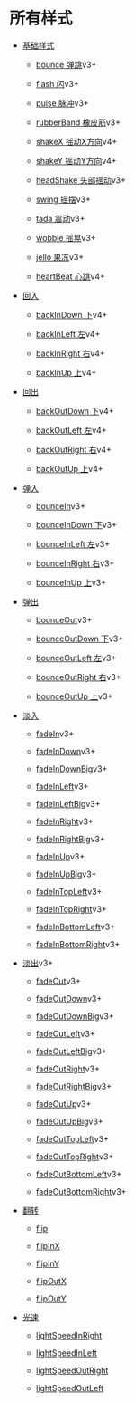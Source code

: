 # 所有样式

* [基础样式](style/basic.md)

  * [bounce 弹跳](style/basic.md/#bounce)<span class="tip">v3+</span>
  
  * [flash 闪](style/basic.md/#flash)<span class="tip">v3+</span>
  
  * [pulse 脉冲](style/basic.md/#pulse)<span class="tip">v3+</span>
  
  * [rubberBand 橡皮筋](style/basic.md/#rubberband)<span class="tip">v3+</span>
  
  * [shakeX 摇动X方向](style/basic.md/#shakex)<span class="tip">v4+</span>
  
  * [shakeY 摇动Y方向](style/basic.md/#shakey)<span class="tip">v4+</span>

  * [headShake 头部摇动](style/basic.md/#headshake)<span class="tip">v3+</span>

  * [swing 摇摆](style/basic.md/#swing)<span class="tip">v3+</span>

  * [tada 震动](style/basic.md/#tada)<span class="tip">v3+</span>

  * [wobble 摇晃](style/basic.md/#wobble)<span class="tip">v3+</span>

  * [jello 果冻](style/basic.md/#jello)<span class="tip">v3+</span>

  * [heartBeat 心跳](style/basic.md/#heartbeat)<span class="tip">v4+</span>

* [回入](style/backin.md)

  * [backInDown 下](style/backin.md#backindown)<span class="tip">v4+</span>

  * [backInLeft 左](style/backin.md#backinleft)<span class="tip">v4+</span>

  * [backInRight 右](style/backin.md#backinright)<span class="tip">v4+</span>
  
  * [backInUp 上](style/backin.md#backinup)<span class="tip">v4+</span>

* [回出](style/backout.md)

  * [backOutDown 下](style/backout.md#backoutdown)<span class="tip">v4+</span>

  * [backOutLeft 左](style/backout.md#backoutleft)<span class="tip">v4+</span>

  * [backOutRight 右](style/backout.md#backoutright)<span class="tip">v4+</span>
  
  * [backOutUp 上](style/backout.md#backoutup)<span class="tip">v4+</span>

* [弹入](style/bouncein.md)

  * [bounceIn](style/bouncein.md#bouncein)<span class="tip">v3+</span>

  * [bounceInDown 下](style/bouncein.md#bounceindown)<span class="tip">v3+</span>

  * [bounceInLeft 左](style/bouncein.md#bounceinleft)<span class="tip">v3+</span>

  * [bounceInRight 右](style/bouncein.md#bounceinright)<span class="tip">v3+</span>
  
  * [bounceInUp 上](style/bouncein.md#bounceinup)<span class="tip">v3+</span>

* [弹出](style/bounceout.md)

  * [bounceOut](style/bounceout.md#bounceout)<span class="tip">v3+</span>

  * [bounceOutDown 下](style/bounceout.md#bounceoutdown)<span class="tip">v3+</span>

  * [bounceOutLeft 左](style/bounceout.md#bounceoutleft)<span class="tip">v3+</span>

  * [bounceOutRight 右](style/bounceout.md#bounceoutright)<span class="tip">v3+</span>
  
  * [bounceOutUp 上](style/bounceout.md#bounceoutup)<span class="tip">v3+</span>

* [淡入](style/fadein.md)

  * [fadeIn](style/fadein.md#fadein)<span class="tip">v3+</span>

  * [fadeInDown](style/fadein.md#fadeindown)<span class="tip">v3+</span>

  * [fadeInDownBig](style/fadein.md#fadeindownbig)<span class="tip">v3+</span>

  * [fadeInLeft](style/fadein.md#fadeinleft)<span class="tip">v3+</span>

  * [fadeInLeftBig](style/fadein.md#fadeinleftbig)<span class="tip">v3+</span>

  * [fadeInRight](style/fadein.md#fadeinright)<span class="tip">v3+</span>

  * [fadeInRightBig](style/fadein.md#fadeinrightbig)<span class="tip">v3+</span>

  * [fadeInUp](style/fadein.md#fadeinup)<span class="tip">v3+</span>

  * [fadeInUpBig](style/fadein.md#fadeinupbig)<span class="tip">v3+</span>

  * [fadeInTopLeft](style/fadein.md#fadeintopleft)<span class="tip">v3+</span>

  * [fadeInTopRight](style/fadein.md#fadeintopright)<span class="tip">v3+</span>

  * [fadeInBottomLeft](style/fadein.md#fadeinbottomleft)<span class="tip">v3+</span>

  * [fadeInBottomRight](style/fadein.md#fadeinbottomright)<span class="tip">v3+</span>

* [淡出](style/fadeout.md)<span class="tip">v3+</span>

  * [fadeOut](style/fadeout.md#fadeout)<span class="tip">v3+</span>

  * [fadeOutDown](style/fadeout.md#fadeoutdown)<span class="tip">v3+</span>

  * [fadeOutDownBig](style/fadeout.md#fadeoutdownbig)<span class="tip">v3+</span>

  * [fadeOutLeft](style/fadeout.md#fadeoutleft)<span class="tip">v3+</span>

  * [fadeOutLeftBig](style/fadeout.md#fadeoutleftbig)<span class="tip">v3+</span>

  * [fadeOutRight](style/fadeout.md#fadeoutright)<span class="tip">v3+</span>

  * [fadeOutRightBig](style/fadeout.md#fadeoutrightbig)<span class="tip">v3+</span>

  * [fadeOutUp](style/fadeout.md#fadeoutup)<span class="tip">v3+</span>

  * [fadeOutUpBig](style/fadeout.md#fadeoutupbig)<span class="tip">v3+</span>

  * [fadeOutTopLeft](style/fadeout.md#fadeouttopleft)<span class="tip">v3+</span>

  * [fadeOutTopRight](style/fadeout.md#fadeouttopright)<span class="tip">v3+</span>

  * [fadeOutBottomLeft](style/fadeout.md#fadeoutbottomleft)<span class="tip">v3+</span>
  
  * [fadeOutBottomRight](style/fadeout.md#fadeoutbottomright)<span class="tip">v3+</span>

* [翻转](style/flip.md)

  * [flip](style/flip.md#flip)

  * [flipInX](style/filp.md#flipinx)

  * [flipInY](style/flip.md#flipiny)

  * [flipOutX](style/flip.md#flipoutx)

  * [flipOutY](style/flip.md#flipouty)

* [光速](style/lightspeed.md)

  * [lightSpeedInRight](style/lightspeed.md#lightspeedinright)

  * [lightSpeedInLeft](style/lightspeed.md#lightspeedinleft)

  * [lightSpeedOutRight](style/lightspeed.md#lightspeedoutright)

  * [lightSpeedOutLeft](style/lightspeed.md#lightspeedoutleft)